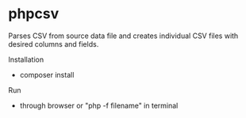 # phpcsv

Parses CSV from source data file and creates individual CSV files with desired columns and fields.

Installation
  - composer install
  
Run 
 - through browser or "php -f filename" in terminal
